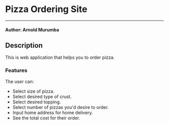 # Pizza Ordering Site
--------
#### Author: Arnold Murumba

## Description

This is web application that helps you to order pizza.

### Features
The user can: 
- Select size of pizza.
- Select desired type of crust.
- Select desired topping.
- Select number of pizzas you'd desire to order.
- Input home address for home delivery.
- See the total cost for their order.